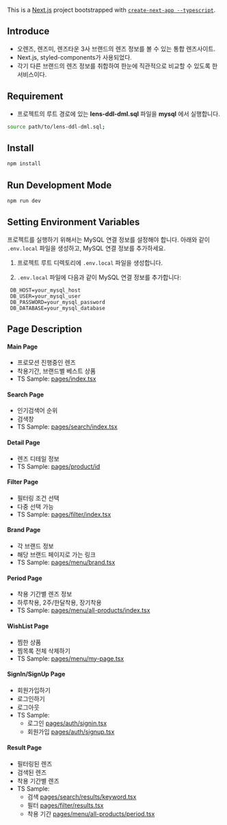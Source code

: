 This is a [Next.js](https://nextjs.org/) project bootstrapped with [`create-next-app --typescript`](https://github.com/vercel/next.js/tree/canary/packages/create-next-app).

## Introduce

- 오렌즈, 렌즈미, 렌즈타운 3사 브랜드의 렌즈 정보를 볼 수 있는 통합 렌즈사이트.
- Next.js, styled-components가 사용되었다.
- 각기 다른 브랜드의 렌즈 정보를 취합하여 한눈에 직관적으로 비교할 수 있도록 한 서비스이다.


## Requirement

- 프로젝트의 루트 경로에 있는 **lens-ddl-dml.sql** 파일을 **mysql** 에서 실행합니다.
```bash
source path/to/lens-ddl-dml.sql;
```


## Install

```bash
npm install
```

## Run Development Mode

```bash
npm run dev
```

## Setting Environment Variables

프로젝트를 실행하기 위해서는 MySQL 연결 정보를 설정해야 합니다.
아래와 같이 `.env.local` 파일을 생성하고, MySQL 연결 정보를 추가하세요.

1. 프로젝트 루트 디렉토리에 `.env.local` 파일을 생성합니다.

2. `.env.local` 파일에 다음과 같이 MySQL 연결 정보를 추가합니다:

  ```dotenv
   DB_HOST=your_mysql_host
   DB_USER=your_mysql_user
   DB_PASSWORD=your_mysql_password
   DB_DATABASE=your_mysql_database
```

## Page Description

#### Main Page
- 프로모션 진행중인 렌즈
- 착용기간, 브랜드별 베스트 상품
- TS Sample: [pages/index.tsx](https://github.com/goodjean/next-lensmore/blob/main/src/pages/index.tsx)

#### Search Page
- 인기검색어 순위
- 검색창
- TS Sample: [pages/search/index.tsx](https://github.com/goodjean/next-lensmore/blob/main/src/pages/search/index.tsx)

#### Detail Page
- 렌즈 디테일 정보
- TS Sample: [pages/product/id](https://github.com/goodjean/next-lensmore/blob/main/src/pages/product/%5Bid%5D.tsx)

#### Filter Page
- 필터링 조건 선택
- 다중 선택 가능
- TS Sample: [pages/filter/index.tsx](https://github.com/goodjean/next-lensmore/blob/main/src/pages/filter/index.tsx)

#### Brand Page
- 각 브랜드 정보
- 해당 브랜드 페이지로 가는 링크
- TS Sample: [pages/menu/brand.tsx](https://github.com/goodjean/next-lensmore/blob/main/src/pages/menu/brand.tsx)

#### Period Page
- 착용 기간별 렌즈 정보
- 하루착용, 2주/한달착용, 장기착용
- TS Sample: [pages/menu/all-products/index.tsx](https://github.com/goodjean/next-lensmore/blob/main/src/pages/menu/all-products/index.tsx)

#### WishList Page
- 찜한 상품
- 찜목록 전체 삭제하기
- TS Sample: [pages/menu/my-page.tsx](https://github.com/goodjean/next-lensmore/blob/main/src/pages/menu/my-page.tsx)

#### SignIn/SignUp Page
- 회원가입하기
- 로그인하기
- 로그아웃
- TS Sample:
  - 로그인 [pages/auth/signin.tsx](https://github.com/goodjean/next-lensmore/blob/main/src/pages/auth/signin.tsx)
  - 회원가입 [pages/auth/signup.tsx](https://github.com/goodjean/next-lensmore/blob/main/src/pages/auth/signup.tsx)
#### Result Page
- 필터링된 렌즈 
- 검색된 렌즈 
- 착용 기간별 렌즈
- TS Sample:
  - 검색 [pages/search/results/keyword.tsx](https://github.com/goodjean/next-lensmore/blob/main/src/pages/search/results/%5Bkeyword%5D.tsx)
  - 필터 [pages/filter/results.tsx](https://github.com/goodjean/next-lensmore/blob/main/src/pages/filter/results.tsx)
  - 착용 기간 [pages/menu/all-products/period.tsx](https://github.com/goodjean/next-lensmore/blob/main/src/pages/menu/all-products/%5Bperiod%5D.tsx)


